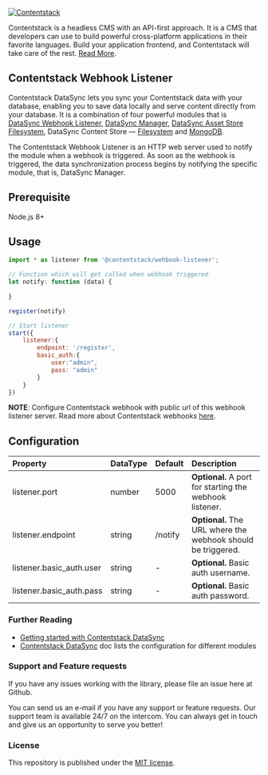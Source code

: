 [![Contentstack](https://www.contentstack.com/docs/static/images/contentstack.png)](https://www.contentstack.com/)

Contentstack is a headless CMS with an API-first approach. It is a CMS that developers can use to build powerful cross-platform applications in their favorite languages. Build your application frontend, and Contentstack will take care of the rest. [Read More](https://www.contentstack.com/). 


## Contentstack Webhook Listener

Contentstack DataSync lets you sync your Contentstack data with your database, enabling you to save data locally and serve content directly from your database. It is a combination of four powerful modules that is [DataSync Webhook Listener](https://github.com/contentstack/webhook-listener), [DataSync Manager](https://github.com/contentstack/datasync-manager), [DataSync Asset Store Filesystem](https://github.com/contentstack/datasync-asset-store-filesystem), DataSync Content Store — [Filesystem](https://github.com/contentstack/datasync-content-store-filesystem) and [MongoDB](https://github.com/contentstack/datasync-content-store-mongodb).

The Contentstack Webhook Listener is an HTTP web server used to notify the module when a webhook is triggered. As soon as the webhook is triggered, the data synchronization process begins by notifying the specific module, that is, DataSync Manager.

## Prerequisite

Node.js 8+


## Usage

```js
import * as listener from '@contentstack/wehbook-listener';

// Function which will get called when webhook triggered
let notify: function (data) {
     
}

register(notify)

// Start listener 
start({
	listener:{
		endpoint: '/register',
		basic_auth:{
			user:"admin",
			pass: "admin"
		}
	}	
})

```

**NOTE**: Configure Contentstack webhook with public url of this webhook listener server. 
Read more about Contentstack webhooks [here](https://www.contentstack.com/docs/guide/webhooks).


## Configuration

| Property       | DataType     | Default |Description |
| :------------- | :---------- | :---------- | :---------- |
|  listener.port | number      | 5000| **Optional.** A port for starting the webhook listener. |
|  listener.endpoint | string      |  /notify| **Optional.** The URL where the webhook should be triggered. |
|  listener.basic_auth.user | string      | -| **Optional.** Basic auth username. |
|  listener.basic_auth.pass | string      |  -| **Optional.** Basic auth password. |


### Further Reading

- [Getting started with Contentstack DataSync](https://www.contentstack.com/docs/guide/synchronization/contentstack-datasync)
- [Contentstack DataSync](https://www.contentstack.com/docs/guide/synchronization/contentstack-datasync/configuration-files-for-contentstack-datasync) doc lists the configuration for different modules


### Support and Feature requests
If you have any issues working with the library, please file an issue here at Github.

You can send us an e-mail if you have any support or feature requests. Our support team is available 24/7 on the intercom. You can always get in touch and give us an opportunity to serve you better!


### License
This repository is published under the [MIT license](LICENSE).
